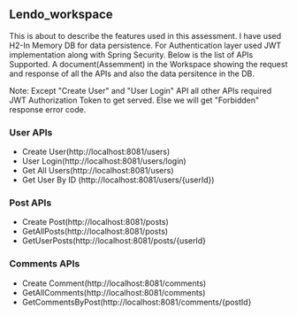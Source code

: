 ## Lendo_workspace

This is about to describe the features used in this assessment. I have used H2-In Memory DB for data persistence. For Authentication layer used JWT implementation along with Spring Security. Below is the list of APIs Supported. A document(Assemment) in the Workspace showing the request and response of all the APIs and also the data persitence in the DB.


Note: Except "Create User" and "User Login" API all other APIs required JWT Authorization Token to get served. Else we will get "Forbidden" response error code.

### User APIs
  * Create User(http://localhost:8081/users)
  * User Login(http://localhost:8081/users/login)
  * Get All Users(http://localhost:8081/users)
  * Get User By ID (http://localhost:8081/users/{userId})
  
### Post APIs
 * Create Post(http://localhost:8081/posts)
 * GetAllPosts(http://localhost:8081/posts)
 * GetUserPosts(http://localhost:8081/posts/{userId}
 
### Comments APIs
 * Create Comment(http://localhost:8081/comments)
 * GetAllComments(http://localhost:8081/comments)
 * GetCommentsByPost(http://localhost:8081/comments/{postId}
